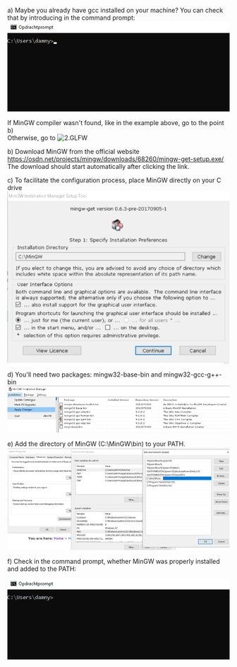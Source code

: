 a) Maybe you already have gcc installed on your machine?
You can check that by introducing in the command prompt:
![MinGW not found](https://github.com/knitterJ/the-easiest-and-the-fastest-way-to-start-using-OpenGL/blob/main/Windows/1.InstallMinGW/a.gif)


If MinGW compiler wasn't found, like in the example above, go to the point b) </br>
Otherwise, go to ![2.GLFW](https://github.com/knitterJ/the-easiest-and-the-fastest-way-to-start-using-OpenGL/tree/main/Windows/2.GLFW) 

b) Download MinGW from the official website
https://osdn.net/projects/mingw/downloads/68260/mingw-get-setup.exe/
The download should start automatically after clicking the link.

c) To facilitate the configuration process, place MinGW directly on your C drive
![MinGWCdrive](https://github.com/knitterJ/the-easiest-and-the-fastest-way-to-start-using-OpenGL/blob/main/Windows/1.InstallMinGW/c.png)

d) You'll need two packages: mingw32-base-bin and mingw32-gcc-g++-bin
![MinGWCorePackages](https://github.com/knitterJ/the-easiest-and-the-fastest-way-to-start-using-OpenGL/blob/main/Windows/1.InstallMinGW/d.png)

e) Add the directory of MinGW (C:\MinGW\bin) to your PATH. 
![PATH](https://github.com/knitterJ/the-easiest-and-the-fastest-way-to-start-using-OpenGL/blob/main/Windows/1.InstallMinGW/e.png)


f) Check in the command prompt, whether MinGW was properly installed and added to the PATH:

![MinGW properly installed](https://github.com/knitterJ/the-easiest-and-the-fastest-way-to-start-using-OpenGL/blob/main/Windows/1.InstallMinGW/f.gif)
